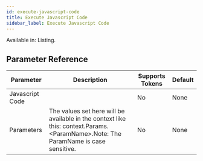 ```yaml
---
id: execute-javascript-code
title: Execute Javascript Code
sidebar_label: Execute Javascript Code
---
```


Available in: Listing.




## Parameter Reference
| Parameter | Description | Supports Tokens | Default |
| -- | -- | -- | -- |
| Javascript Code |  | No | None |
| Parameters | The values set here will be available in the context like this: context.Params.&lt;ParamName&gt;.Note: The ParamName is case sensitive. | No | None |
